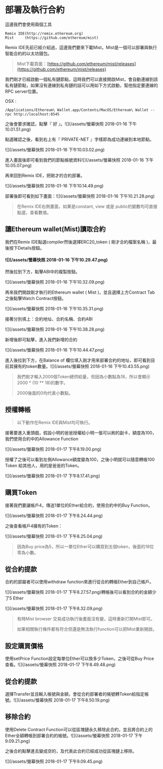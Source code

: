 # 部署及執行合約

這邊我們會使用兩個工具

```
Remix IDE(http://remix.ethereum.org)
Mist     (https://github.com/ethereum/mist)
```

Remix IDE先前已經介紹過，這邊我們要來下載Mist，Mist是一個可以部署與執行智能合約的以太坊錢包。

> Mist下載頁面：[https://github.com/ethereum/mist/releases](https://github.com/ethereum/mist/releases)

我們剛才已經啟動一個私有鏈節點，這時我們可以直接開啟Mist，會自動連線到該私有鏈節點，如果沒有連線到私有鏈的話可以用如下方式啟動，幫他指定要連線的RPC server位置。

OSX :

```
/Applications/Ethereum\ Wallet.app/Contents/MacOS/Ethereum\ Wallet --rpc http://localhost:8545
```

之後會要求確認，點擊『 好 』。![](/assets/螢幕快照 2018-01-16 下午10.01.51.png)

點選確認之後，看到右上有『 PRIVATE-NET 』字樣即為成功連線到本地節點。

![](/assets/螢幕快照 2018-01-16 下午10.03.02.png)

進入畫面後即可看到我們的節點帳號資料![](/assets/螢幕快照 2018-01-16 下午10.05.07.png)

再來回到Remix IDE，把剛才的合約部署。

![](/assets/螢幕快照 2018-01-16 下午10.14.49.png)

部署後即可看到如下畫面：![](/assets/螢幕快照 2018-01-16 下午10.21.28.png)

> 在Remix IDE右側畫面，如果是constant, view 或是 public的變數均可直接點選，查看數值。

#### 

## 讓Ethereum wallet\(Mist\)讀取合約

我們在Remix IDE點選compiler然後選擇ERC20\_token \( 剛才合約檔案名稱 \)，最後按下Details按鈕。

#### ![](/assets/螢幕快照 2018-01-16 下午10.29.47.png)

然後拉到下方，點擊ABI中的複製按鈕。

![](/assets/螢幕快照 2018-01-16 下午10.32.09.png)

再來我們開啟剛才執行的Ethereum wallet \( Mist \)，並且選擇上方Contract Tab之後點擊Watch Contract按鈕。

![](/assets/螢幕快照 2018-01-16 下午10.35.31.png)

接著分別填上：合約地址、合約名稱、合約ABI

![](/assets/螢幕快照 2018-01-16 下午10.38.28.png)

新增後即可點擊，進入我們新增的合約

![](/assets/螢幕快照 2018-01-16 下午10.44.47.png)

進入後拉到下方，在Balance of 欄位填入剛才用來部署合約的地址，即可看到目前其擁有的token數量。![](/assets/螢幕快照 2018-01-16 下午10.43.55.png)

> 我們剛才輸入2000個Token總供給量，但因為小數點為18，所以會顯示2000 \* \(10 \*\* 18\)的數字。
>
> 2000後面的0均代表小數點。

## 授權轉帳

> 以下動作在Remix IDE與Mist均可執行。

接著要進入重頭戲，假設小明的爸爸授權給小明一張可以刷的副卡，額度為100，我們使用合約中的Allowance Function

![](/assets/螢幕快照 2018-01-17 下午8.19.00.png)

授權了之後可以看到左側Allowance額度變為100，之後小明就可以隨意轉帳100 Token 給其他人，用的是爸爸的Token。

![](/assets/螢幕快照 2018-01-17 下午8.17.41.png)

## 購買Token

接著我們要讓帳戶4，傳送1單位的Ether給合約，使用合約中的Buy  Function。

![](/assets/螢幕快照 2018-01-17 下午8.24.44.png)

之後查看帳戶4擁有的Token：

![](/assets/螢幕快照 2018-01-17 下午8.25.04.png)

> 因為Buy price為5，所以一單位Ether可以購買到五個token，後面的18位零為小數。

## 從合約提款

合約的部屬者可以使用withdraw function來進行從合約轉帳Ether到自己帳戶。

![](/assets/螢幕快照 2018-01-17 下午8.27.57.png)轉帳後可以看到合約的金額少了5 Ether

![](/assets/螢幕快照 2018-01-17 下午8.32.09.png)

> 有時Mist browser 交易成功執行後畫面沒有變，這時重新打開Mist即可。
>
> 如果相關執行條件都有符合但還是無法執行function可以把Mist重新開啟。

## 設定購買價格

使用setPrice Function設定每單位Ether可以換多少Token，之後可從Buy Price查看。![](/assets/螢幕快照 2018-01-17 下午8.49.48.png)

## 從合約提款

選擇Transfer並且輸入帳號與金額，會從合約部署者的帳號轉Token給指定帳號。![](/assets/螢幕快照 2018-01-17 下午8.50.19.png)

## 移除合約

使用Delete Contract Function可以從區塊鏈永久移除此合約，並且將合約上的Ether全額轉帳到部署合約的帳號。![](/assets/螢幕快照 2018-01-17 下午9.09.21.png)

之後合約點擊進去變成空的，及代表此合約已經成功從區塊鏈上移除。

![](/assets/螢幕快照 2018-01-17 下午9.09.45.png)

